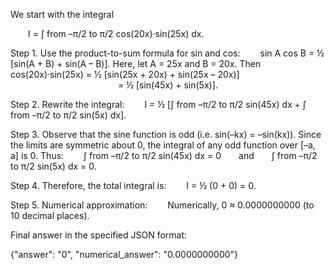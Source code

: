 We start with the integral

  I = ∫ from –π/2 to π/2 cos(20x)·sin(25x) dx.

Step 1. Use the product-to-sum formula for sin and cos:
  sin A cos B = ½ [sin(A + B) + sin(A – B)].
Here, let A = 25x and B = 20x. Then
  cos(20x)·sin(25x) = ½ [sin(25x + 20x) + sin(25x – 20x)]
             = ½ [sin(45x) + sin(5x)].

Step 2. Rewrite the integral:
  I = ½ [∫ from –π/2 to π/2 sin(45x) dx + ∫ from –π/2 to π/2 sin(5x) dx].

Step 3. Observe that the sine function is odd (i.e. sin(–kx) = –sin(kx)). Since the limits are symmetric about 0, the integral of any odd function over [–a, a] is 0. Thus:
  ∫ from –π/2 to π/2 sin(45x) dx = 0  and  ∫ from –π/2 to π/2 sin(5x) dx = 0.

Step 4. Therefore, the total integral is:
  I = ½ (0 + 0) = 0.

Step 5. Numerical approximation:
  Numerically, 0 ≈ 0.0000000000 (to 10 decimal places).

Final answer in the specified JSON format:

{"answer": "$0$", "numerical_answer": "0.0000000000"}